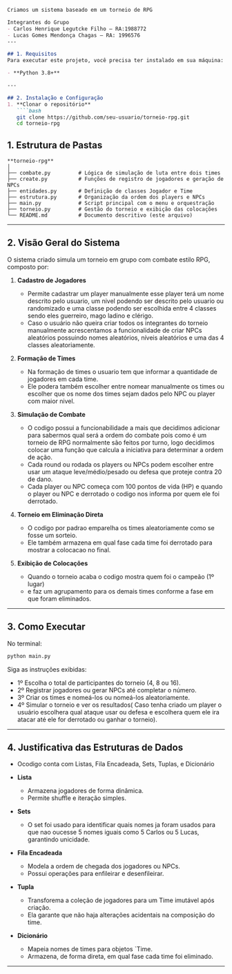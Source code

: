 ````markdown
Criamos um sistema baseado em um torneio de RPG

Integrantes do Grupo
- Carlos Henrique Legutcke Filho — RA:1988772
- Lucas Gomes Mendonça Chagas — RA: 1996576
---

## 1. Requisitos
Para executar este projeto, você precisa ter instalado em sua máquina:

- **Python 3.8+**

---

## 2. Instalação e Configuração
1. **Clonar o repositório**
   ````bash
   git clone https://github.com/seu-usuario/torneio-rpg.git
   cd torneio-rpg
````

## 1. Estrutura de Pastas

```
**torneio-rpg**
│
├── combate.py         # Lógica de simulação de luta entre dois times
├── create.py          # Funções de registro de jogadores e geração de NPCs
├── entidades.py       # Definição de classes Jogador e Time
├── estrutura.py       # Organização da ordem dos players e NPCs
├── main.py            # Script principal com o menu e orquestração
├── torneio.py         # Gestão do torneio e exibição das colocações
└── README.md          # Documento descritivo (este arquivo)
```

---

## 2. Visão Geral do Sistema

O sistema criado simula um torneio em grupo com combate estilo RPG, composto por:

1. **Cadastro de Jogadores**

   * Permite cadastrar um player manualmente esse player terá um nome descrito pelo usuario, um nivel podendo ser descrito pelo usuario ou randomizado e uma classe podendo ser escolhida entre 4 classes sendo eles guerreiro, mago ladino e clérigo.
   * Caso o usuário não queira criar todos os integrantes do torneio manualmente acrescentamos a funcionalidade de criar NPCs aleatórios possuindo nomes aleatórios, níveis aleatórios e uma das 4 classes aleatoriamente.
     
2. **Formação de Times**

   * Na formação de times o usuario tem que informar a quantidade de jogadores em cada time.
   * Ele podera também escolher entre nomear manualmente os times ou escolher que os nome dos times sejam dados pelo NPC ou player com maior nivel.
     
3. **Simulação de Combate**

   * O codigo possui a funcionabilidade a mais que decidimos adicionar para sabermos qual será a ordem do combate pois como é um torneio de RPG normalmente são feitos por turno,
   logo decidimos colocar uma função que calcula a iniciativa para determinar a ordem de ação.
   * Cada round ou rodada os players ou NPCs podem escolher entre usar um ataque leve/médio/pesado ou defesa que proteje contra 20 de dano.
   * Cada player ou NPC começa com 100 pontos de vida (HP) e quando o player ou NPC e derrotado o codigo nos informa por quem ele foi derrotado.
     
4. **Torneio em Eliminação Direta**

   * O codigo por padrao emparelha os times aleatoriamente como se fosse um sorteio.
   * Ele também armazena em qual fase cada time foi derrotado para mostrar a colocacao no final.
     
5. **Exibição de Colocações**

   * Quando o torneio acaba o codigo mostra quem foi o campeão (1º lugar)
   * e faz um agrupamento para os demais times conforme a fase em que foram eliminados.
     
---

## 3. Como Executar

No terminal:

```bash
python main.py
```

Siga as instruções exibidas:

* 1º Escolha o total de participantes do torneio (4, 8 ou 16).
* 2º Registrar jogadores ou gerar NPCs até completar o número.
* 3º Criar os times e nomeá-los ou nomeá-los aleatoriamente.
* 4º Simular o torneio e ver os resultados( Caso tenha criado um player o usuário escolhera qual ataque usar ou defesa e escolhera quem ele ira atacar até ele for derrotado ou ganhar o torneio).
  
---

## 4. Justificativa das Estruturas de Dados

* Ocodigo conta com Listas, Fila Encadeada, Sets, Tuplas, e Dicionário

* **Lista**

  * Armazena jogadores de forma dinâmica.
  * Permite shuffle e iteração simples.

* **Sets**

  * O set foi usado para identificar quais nomes ja foram usados para que nao oucesse 5 nomes iguais como 5 Carlos ou 5 Lucas, garantindo unicidade.
  
* **Fila Encadeada**

  * Modela a ordem de chegada dos jogadores ou NPCs.
  * Possui operações para enfileirar e desenfileirar.
    
* **Tupla**

  * Transforema a coleção de jogadores para um Time imutável após criação.
  * Ela garante que não haja alterações acidentais na composição do time.
    
* **Dicionário**

  * Mapeia nomes de times para objetos `Time.
  * Armazena, de forma direta, em qual fase cada time foi eliminado.

---
```
```
